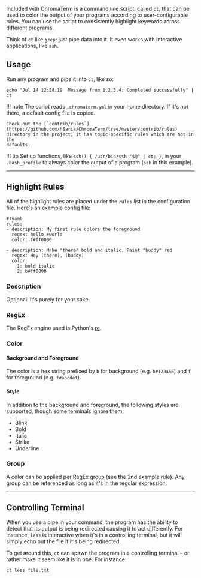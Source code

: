 Included with ChromaTerm is a command line script, called `ct`, that can be used
to color the output of your programs according to user-configurable rules. You
can use the script to consistently highlight keywords across different programs.

Think of `ct` like `grep`; just pipe data into it. It even works with interactive applications, like `ssh`.

## Usage

Run any program and pipe it into `ct`, like so:

```shell
echo "Jul 14 12:28:19  Message from 1.2.3.4: Completed successfully" | ct
```

!!! note
    The script reads `.chromaterm.yml` in your home directory. If it's not there,
    a default config file is copied.

    Check out the [`contrib/rules`](https://github.com/hSaria/ChromaTerm/tree/master/contrib/rules)
    directory in the project; it has topic-specific rules which are not in the
    defaults.

!!! tip
    Set up functions, like `ssh() { /usr/bin/ssh "$@" | ct; }`, in your
    `.bash_profile` to always color the output of a program (`ssh` in this
    example).

---

## Highlight Rules

All of the highlight rules are placed under the `rules` list in the
configuration file. Here's an example config file:

```
#!yaml
rules:
- description: My first rule colors the foreground
  regex: hello.+world
  color: f#ff0000

- description: Make "there" bold and italic. Paint "buddy" red
  regex: Hey (there), (buddy)
  color:
    1: bold italic
    2: b#ff0000
```

### Description

Optional. It's purely for your sake.

### RegEx

The RegEx engine used is Python's [re](https://docs.python.org/3/library/re.html).

### Color

#### Background and Foreground

The color is a hex string prefixed by `b` for background (e.g. `b#123456`) and
`f` for foreground (e.g. `f#abcdef`).

#### Style

In addition to the background and foreground, the following styles are supported,
though some terminals ignore them:

 * Blink
 * Bold
 * Italic
 * Strike
 * Underline

### Group

A color can be applied per RegEx group (see the 2nd example rule). Any group can
be referenced as long as it's in the regular expression.

---

## Controlling Terminal

When you use a pipe in your command, the program has the ability to detect that
its output is being redirected causing it to act differently. For instance,
`less` is interactive when it's in a controlling terminal, but it will simply
echo out the file if it's being redirected.

To get around this, `ct` can spawn the program in a controlling terminal – or
rather make it seem like it is in one. For instance:

```shell
ct less file.txt
```
